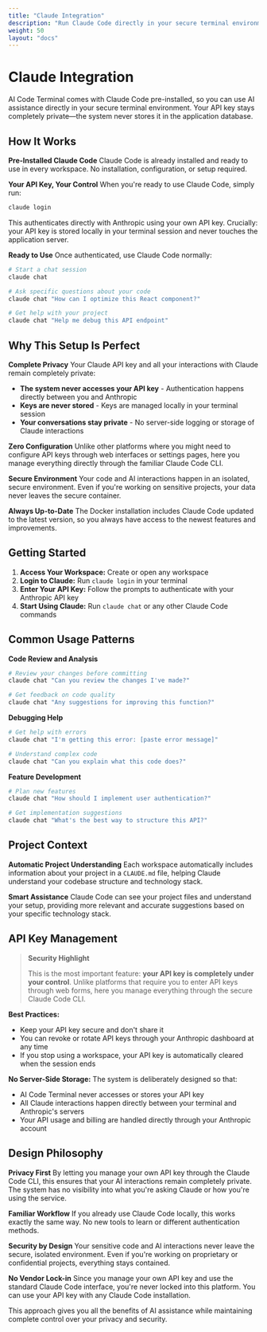 ```yaml
---
title: "Claude Integration"
description: "Run Claude Code directly in your secure terminal environment"
weight: 50
layout: "docs"
---
```


# Claude Integration

AI Code Terminal comes with Claude Code pre-installed, so you can use AI assistance directly in your secure terminal environment. Your API key stays completely private—the system never stores it in the application database.

## How It Works

**Pre-Installed Claude Code**
Claude Code is already installed and ready to use in every workspace. No installation, configuration, or setup required.

**Your API Key, Your Control**
When you're ready to use Claude Code, simply run:

```bash
claude login
```

This authenticates directly with Anthropic using your own API key. Crucially: your API key is stored locally in your terminal session and never touches the application server.

**Ready to Use**
Once authenticated, use Claude Code normally:

```bash
# Start a chat session
claude chat

# Ask specific questions about your code
claude chat "How can I optimize this React component?"

# Get help with your project
claude chat "Help me debug this API endpoint"
```

## Why This Setup Is Perfect

**Complete Privacy**
Your Claude API key and all your interactions with Claude remain completely private:
- **The system never accesses your API key** - Authentication happens directly between you and Anthropic
- **Keys are never stored** - Keys are managed locally in your terminal session
- **Your conversations stay private** - No server-side logging or storage of Claude interactions

**Zero Configuration**
Unlike other platforms where you might need to configure API keys through web interfaces or settings pages, here you manage everything directly through the familiar Claude Code CLI.

**Secure Environment**
Your code and AI interactions happen in an isolated, secure environment. Even if you're working on sensitive projects, your data never leaves the secure container.

**Always Up-to-Date**
The Docker installation includes Claude Code updated to the latest version, so you always have access to the newest features and improvements.

## Getting Started

1. **Access Your Workspace:** Create or open any workspace
2. **Login to Claude:** Run `claude login` in your terminal
3. **Enter Your API Key:** Follow the prompts to authenticate with your Anthropic API key
4. **Start Using Claude:** Run `claude chat` or any other Claude Code commands

## Common Usage Patterns

**Code Review and Analysis**
```bash
# Review your changes before committing
claude chat "Can you review the changes I've made?"

# Get feedback on code quality
claude chat "Any suggestions for improving this function?"
```

**Debugging Help**
```bash
# Get help with errors
claude chat "I'm getting this error: [paste error message]"

# Understand complex code
claude chat "Can you explain what this code does?"
```

**Feature Development**
```bash
# Plan new features
claude chat "How should I implement user authentication?"

# Get implementation suggestions
claude chat "What's the best way to structure this API?"
```

## Project Context

**Automatic Project Understanding**
Each workspace automatically includes information about your project in a `CLAUDE.md` file, helping Claude understand your codebase structure and technology stack.

**Smart Assistance**
Claude Code can see your project files and understand your setup, providing more relevant and accurate suggestions based on your specific technology stack.

## API Key Management

> **Security Highlight**
> 
> This is the most important feature: **your API key is completely under your control**. Unlike platforms that require you to enter API keys through web forms, here you manage everything through the secure Claude Code CLI.

**Best Practices:**
- Keep your API key secure and don't share it
- You can revoke or rotate API keys through your Anthropic dashboard at any time
- If you stop using a workspace, your API key is automatically cleared when the session ends

**No Server-Side Storage:**
The system is deliberately designed so that:
- AI Code Terminal never accesses or stores your API key
- All Claude interactions happen directly between your terminal and Anthropic's servers
- Your API usage and billing are handled directly through your Anthropic account

## Design Philosophy

**Privacy First**
By letting you manage your own API key through the Claude Code CLI, this ensures that your AI interactions remain completely private. The system has no visibility into what you're asking Claude or how you're using the service.

**Familiar Workflow**
If you already use Claude Code locally, this works exactly the same way. No new tools to learn or different authentication methods.

**Security by Design**
Your sensitive code and AI interactions never leave the secure, isolated environment. Even if you're working on proprietary or confidential projects, everything stays contained.

**No Vendor Lock-in**
Since you manage your own API key and use the standard Claude Code interface, you're never locked into this platform. You can use your API key with any Claude Code installation.

This approach gives you all the benefits of AI assistance while maintaining complete control over your privacy and security.